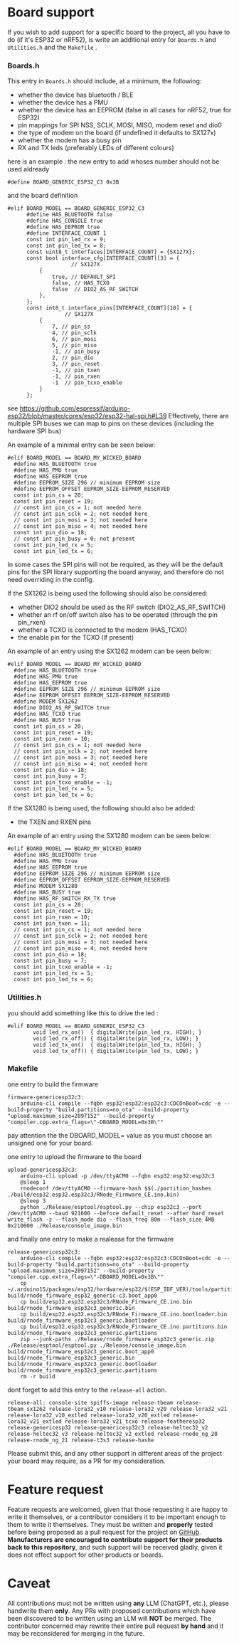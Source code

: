 # Board support
If you wish to add support for a specific board to the project, all you have to do (if it's ESP32 or nRF52), is write an additional entry for `Boards.h` and `Utilities.h` and the `Makefile` .

### Boards.h
This entry in `Boards.h` should include, at a minimum, the following:
* whether the device has bluetooth / BLE
* whether the device has a PMU
* whether the device has an EEPROM (false in all cases for nRF52, true for ESP32)
* pin mappings for SPI NSS, SCLK, MOSI, MISO, modem reset and dio0
* the type of modem on the board (if undefined it defaults to SX127x)
* whether the modem has a busy pin
* RX and TX leds (preferably LEDs of different colours)

here is an example :
the new entry to add whoses number should not be used aldready
```
#define BOARD_GENERIC_ESP32_C3 0x3B
```
and the board definition
```
#elif BOARD_MODEL == BOARD_GENERIC_ESP32_C3
      #define HAS_BLUETOOTH false
      #define HAS_CONSOLE true
      #define HAS_EEPROM true
      #define INTERFACE_COUNT 1
      const int pin_led_rx = 9;
      const int pin_led_tx = 8;
      const uint8_t interfaces[INTERFACE_COUNT] = {SX127X};
      const bool interface_cfg[INTERFACE_COUNT][3] = { 
                    // SX127X
          {
              true, // DEFAULT_SPI
              false, // HAS_TCXO
              false  // DIO2_AS_RF_SWITCH
          }, 
      };
      const int8_t interface_pins[INTERFACE_COUNT][10] = { 
                  // SX127X
          {
              7, // pin_ss
              4, // pin_sclk
              6, // pin_mosi
              5, // pin_miso
              -1, // pin_busy
              2, // pin_dio
              3, // pin_reset
              -1, // pin_txen
              -1, // pin_rxen
              -1  // pin_tcxo_enable
          }
      };

```

see https://github.com/espressif/arduino-esp32/blob/master/cores/esp32/esp32-hal-spi.h#L39
Effectively, there are multiple SPI buses we can map to pins on these
devices (including the hardware SPI bus)

An example of a minimal entry can be seen below:
```
#elif BOARD_MODEL == BOARD_MY_WICKED_BOARD
  #define HAS_BLUETOOTH true
  #define HAS_PMU true
  #define HAS_EEPROM true
  #define EEPROM_SIZE 296 // minimum EEPROM size
  #define EEPROM_OFFSET EEPROM_SIZE-EEPROM_RESERVED
  const int pin_cs = 20;
  const int pin_reset = 19;
  // const int pin_cs = 1; not needed here
  // const int pin_sclk = 2; not needed here
  // const int pin_mosi = 3; not needed here
  // const int pin_miso = 4; not needed here
  const int pin_dio = 18;
  // const int pin_busy = 0; not present
  const int pin_led_rx = 5;
  const int pin_led_tx = 6;
```

In some cases the SPI pins will not be required, as they will be the default pins for the SPI library supporting the board anyway, and therefore do not need overriding in the config.

If the SX1262 is being used the following should also be considered:
* whether DIO2 should be used as the RF switch (DIO2_AS_RF_SWITCH)
* whether an rf on/off switch also has to be operated (through the pin pin_rxen)
* whether a TCXO is connected to the modem (HAS_TCXO)
* the enable pin for the TCXO (if present)

An example of an entry using the SX1262 modem can be seen below:
```
#elif BOARD_MODEL == BOARD_MY_WICKED_BOARD
  #define HAS_BLUETOOTH true
  #define HAS_PMU true
  #define HAS_EEPROM true
  #define EEPROM_SIZE 296 // minimum EEPROM size
  #define EEPROM_OFFSET EEPROM_SIZE-EEPROM_RESERVED
  #define MODEM SX1262
  #define DIO2_AS_RF_SWITCH true
  #define HAS_TCXO true
  #define HAS_BUSY true
  const int pin_cs = 20;
  const int pin_reset = 19;
  const int pin_rxen = 10;
  // const int pin_cs = 1; not needed here
  // const int pin_sclk = 2; not needed here
  // const int pin_mosi = 3; not needed here
  // const int pin_miso = 4; not needed here
  const int pin_dio = 18;
  const int pin_busy = 7;
  const int pin_tcxo_enable = -1;
  const int pin_led_rx = 5;
  const int pin_led_tx = 6;
```

If the SX1280 is being used, the following should also be added:
* the TXEN and RXEN pins

An example of an entry using the SX1280 modem can be seen below:
```
#elif BOARD_MODEL == BOARD_MY_WICKED_BOARD
  #define HAS_BLUETOOTH true
  #define HAS_PMU true
  #define HAS_EEPROM true
  #define EEPROM_SIZE 296 // minimum EEPROM size
  #define EEPROM_OFFSET EEPROM_SIZE-EEPROM_RESERVED
  #define MODEM SX1280
  #define HAS_BUSY true
  #define HAS_RF_SWITCH_RX_TX true
  const int pin_cs = 20;
  const int pin_reset = 19;
  const int pin_rxen = 10;
  const int pin_txen = 11;
  // const int pin_cs = 1; not needed here
  // const int pin_sclk = 2; not needed here
  // const int pin_mosi = 3; not needed here
  // const int pin_miso = 4; not needed here
  const int pin_dio = 18;
  const int pin_busy = 7;
  const int pin_tcxo_enable = -1;
  const int pin_led_rx = 5;
  const int pin_led_tx = 6;
```


### Utilities.h
you should add something like this to drive the led :

```
#elif BOARD_MODEL == BOARD_GENERIC_ESP32_C3
		void led_rx_on()  { digitalWrite(pin_led_rx, HIGH); }
		void led_rx_off() {	digitalWrite(pin_led_rx, LOW); }
		void led_tx_on()  { digitalWrite(pin_led_tx, HIGH); }
		void led_tx_off() { digitalWrite(pin_led_tx, LOW); }
```

### Makefile

one entry to build the firmware
```
firmware-genericesp32c3:
	arduino-cli compile --fqbn esp32:esp32:esp32c3:CDCOnBoot=cdc -e --build-property "build.partitions=no_ota" --build-property "upload.maximum_size=2097152" --build-property "compiler.cpp.extra_flags=\"-DBOARD_MODEL=0x3B\""
```
pay attention the the DBOARD_MODEL= value as you must choose an unsigned one for your board.

one entry to upload the firmware to the board

```
upload-genericesp32c3:
	arduino-cli upload -p /dev/ttyACM0 --fqbn esp32:esp32:esp32c3
	@sleep 1
	rnodeconf /dev/ttyACM0 --firmware-hash $$(./partition_hashes ./build/esp32.esp32.esp32c3/RNode_Firmware_CE.ino.bin)
	@sleep 3
	python ./Release/esptool/esptool.py --chip esp32c3 --port /dev/ttyACM0 --baud 921600 --before default_reset --after hard_reset write_flash -z --flash_mode dio --flash_freq 80m --flash_size 4MB 0x210000 ./Release/console_image.bin
```

and finally one entry to make a realease for the firmware 

```
release-genericesp32c3:
	arduino-cli compile --fqbn esp32:esp32:esp32c3:CDCOnBoot=cdc -e --build-property "build.partitions=no_ota" --build-property "upload.maximum_size=2097152" --build-property "compiler.cpp.extra_flags=\"-DBOARD_MODEL=0x3B\""
	cp ~/.arduino15/packages/esp32/hardware/esp32/$(ESP_IDF_VER)/tools/partitions/boot_app0.bin build/rnode_firmware_esp32_generic-c3.boot_app0
	cp build/esp32.esp32.esp32c3/RNode_Firmware_CE.ino.bin build/rnode_firmware_esp32c3_generic.bin
	cp build/esp32.esp32.esp32c3/RNode_Firmware_CE.ino.bootloader.bin build/rnode_firmware_esp32c3_generic.bootloader
	cp build/esp32.esp32.esp32c3/RNode_Firmware_CE.ino.partitions.bin build/rnode_firmware_esp32c3_generic.partitions
	zip --junk-paths ./Release/rnode_firmware_esp32c3_generic.zip ./Release/esptool/esptool.py ./Release/console_image.bin build/rnode_firmware_esp32c3_generic.boot_app0 build/rnode_firmware_esp32c3_generic.bin build/rnode_firmware_esp32c3_generic.bootloader build/rnode_firmware_esp32c3_generic.partitions
	rm -r build
```
dont forget to add this entry to the `release-all` action. 

```
release-all: console-site spiffs-image release-tbeam release-tbeam_sx1262 release-lora32_v10 release-lora32_v20 release-lora32_v21 release-lora32_v10_extled release-lora32_v20_extled release-lora32_v21_extled release-lora32_v21_tcxo release-featheresp32 release-genericesp32 release-genericesp32c3 release-heltec32_v2 release-heltec32_v3 release-heltec32_v2_extled release-rnode_ng_20 release-rnode_ng_21 release-t3s3 release-hashe
```

Please submit this, and any other support in different areas of the project your board may require, as a PR for my consideration.

# Feature request
Feature requests are welcomed, given that those requesting it are happy to write it themselves, or a contributor considers it to be important enough to them to write it themselves. They must be written and **properly** tested before being proposed as a pull request for the project on [GitHub](https://github.com/liberatedsystems/RNode_Firmware_CE). **Manufacturers are encouraged to contribute support for their products back to this repository**, and such support will be received gladly, given it does not effect support for other products or boards.

# Caveat
All contributions must not be written using **any** LLM (ChatGPT, etc.), please handwrite them **only**. Any PRs with proposed contributions which have been discovered to be written using an LLM will **NOT** be merged. The contributor concerned may rewrite their entire pull request **by hand** and it may be reconsidered for merging in the future. 
